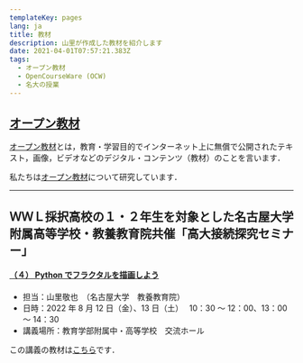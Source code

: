 ```yaml
---
templateKey: pages
lang: ja
title: 教材
description: 山里が作成した教材を紹介します
date: 2021-04-01T07:57:21.383Z
tags:
  - オープン教材
  - OpenCourseWare (OCW)
  - 名大の授業
---
```


## [オープン教材](/research/OER/)

[オープン教材](/research/OER/)とは，教育・学習目的でインターネット上に無償で公開されたテキスト，画像，ビデオなどのデジタル・コンテンツ（教材）のことを言います．

私たちは[オープン教材](/research/OER/)について研究しています．

---

## ＷＷＬ採択高校の１・２年生を対象とした名古屋大学附属高等学校・教養教育院共催「高大接続探究セミナー」

#### [（４） Python でフラクタルを描画しよう](/research/OER/wwl/)

- 担当：山里敬也　（名古屋大学　教養教育院）
- 日時：2022 年 8 月 12 日（金）、13 日（土）　 10：30 ～ 12：00、13：00 ～ 14：30
- 講義場所：教育学部附属中・高等学校　交流ホール

この講義の教材は[こちら](/research/OER/wwl/)です．
